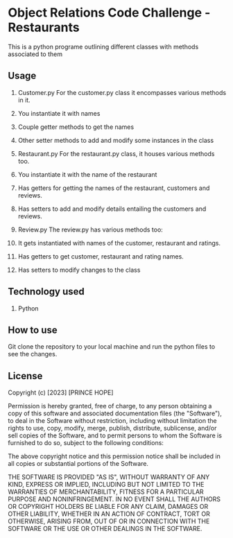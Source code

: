 # Object Relations Code Challenge - Restaurants
This is a python programe outlining different classes with methods associated to them

## Usage
1. Customer.py
For the customer.py class it encompasses various methods in it.
  1. You instantiate it with names
  2. Couple getter methods to get the names 
  3. Other setter methods to add and modify some instances in the class

2. Restaurant.py
For the restaurant.py class, it houses various methods too.
  1. You instantiate it with the name of the restaurant
  2. Has getters for getting the names of the restaurant, customers and reviews.
  3. Has setters to add and modify details entailing the customers and reviews.

3. Review.py
The review.py has various methods too:
  1. It gets instantiated with names of the customer, restaurant and ratings.
  2. Has getters to get customer, restaurant and rating names.
  3. Has setters to modify changes to the class

## Technology used
1. Python

## How to use
Git clone the repository to your local machine and run the python files to see the changes.

## License
Copyright (c) [2023] [PRINCE HOPE]

Permission is hereby granted, free of charge, to any person obtaining a copy of this software and associated documentation files (the "Software"), to deal in the Software without restriction, including without limitation the rights to use, copy, modify, merge, publish, distribute, sublicense, and/or sell copies of the Software, and to permit persons to whom the Software is furnished to do so, subject to the following conditions:

The above copyright notice and this permission notice shall be included in all copies or substantial portions of the Software.

THE SOFTWARE IS PROVIDED "AS IS", WITHOUT WARRANTY OF ANY KIND, EXPRESS OR IMPLIED, INCLUDING BUT NOT LIMITED TO THE WARRANTIES OF MERCHANTABILITY, FITNESS FOR A PARTICULAR PURPOSE AND NONINFRINGEMENT. IN NO EVENT SHALL THE AUTHORS OR COPYRIGHT HOLDERS BE LIABLE FOR ANY CLAIM, DAMAGES OR OTHER LIABILITY, WHETHER IN AN ACTION OF CONTRACT, TORT OR OTHERWISE, ARISING FROM, OUT OF OR IN CONNECTION WITH THE SOFTWARE OR THE USE OR OTHER DEALINGS IN THE SOFTWARE.

